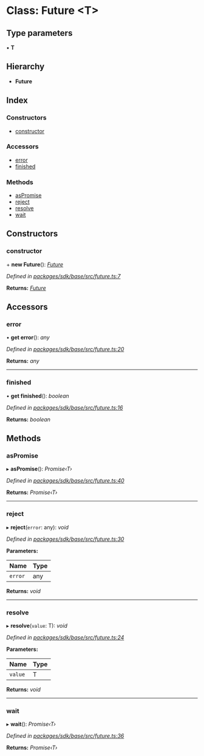# Class: Future <**T**>

## Type parameters

▪ **T**

## Hierarchy

* **Future**

## Index

### Constructors

* [constructor](_future_.future.md#constructor)

### Accessors

* [error](_future_.future.md#error)
* [finished](_future_.future.md#finished)

### Methods

* [asPromise](_future_.future.md#aspromise)
* [reject](_future_.future.md#reject)
* [resolve](_future_.future.md#resolve)
* [wait](_future_.future.md#wait)

## Constructors

###  constructor

\+ **new Future**(): *[Future](_future_.future.md)*

*Defined in [packages/sdk/base/src/future.ts:7](https://github.com/celo-org/celo-monorepo/blob/master/packages/sdk/base/src/future.ts#L7)*

**Returns:** *[Future](_future_.future.md)*

## Accessors

###  error

• **get error**(): *any*

*Defined in [packages/sdk/base/src/future.ts:20](https://github.com/celo-org/celo-monorepo/blob/master/packages/sdk/base/src/future.ts#L20)*

**Returns:** *any*

___

###  finished

• **get finished**(): *boolean*

*Defined in [packages/sdk/base/src/future.ts:16](https://github.com/celo-org/celo-monorepo/blob/master/packages/sdk/base/src/future.ts#L16)*

**Returns:** *boolean*

## Methods

###  asPromise

▸ **asPromise**(): *Promise‹T›*

*Defined in [packages/sdk/base/src/future.ts:40](https://github.com/celo-org/celo-monorepo/blob/master/packages/sdk/base/src/future.ts#L40)*

**Returns:** *Promise‹T›*

___

###  reject

▸ **reject**(`error`: any): *void*

*Defined in [packages/sdk/base/src/future.ts:30](https://github.com/celo-org/celo-monorepo/blob/master/packages/sdk/base/src/future.ts#L30)*

**Parameters:**

Name | Type |
------ | ------ |
`error` | any |

**Returns:** *void*

___

###  resolve

▸ **resolve**(`value`: T): *void*

*Defined in [packages/sdk/base/src/future.ts:24](https://github.com/celo-org/celo-monorepo/blob/master/packages/sdk/base/src/future.ts#L24)*

**Parameters:**

Name | Type |
------ | ------ |
`value` | T |

**Returns:** *void*

___

###  wait

▸ **wait**(): *Promise‹T›*

*Defined in [packages/sdk/base/src/future.ts:36](https://github.com/celo-org/celo-monorepo/blob/master/packages/sdk/base/src/future.ts#L36)*

**Returns:** *Promise‹T›*
